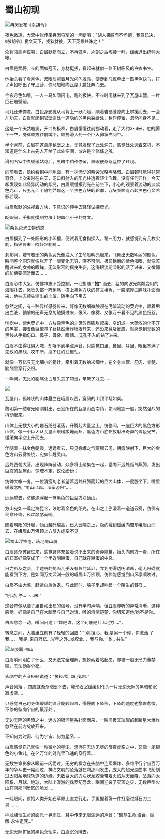 # 蜀山初现

![冉闵发布《杀胡令》](../.gitbook/assets/123.jpg)

夜色微凉，大营中帐传来冉闵将军的一声断喝："胡人畏威而不怀德，我意已决，《杀胡令》檄文天下，戎狄豺狼，天下英雄共诛之！"

众将领高声应喝，白眉默然而立，不再做声，片刻之后弯腰一拜，缓缓退出统帅大帐。

白眉是武将，长的面如冠玉，身材挺拔，看起来就似一位玉树临风的白衣书生。

他抬头看了看月色，双眼映照着月光闪闪发亮，便走到马厩牵出一匹黑色快马，打了声招呼出了守卫营，快马加鞭向瓦屋山麓狂奔而去。

今夜月色如银，一人一马如同闪电，跑的极快，不长时间就来到了瓦屋山麓，一片巨石岩壁前。

马儿还未停稳，白色身影就从马背上一跃而起，顺着岩壁缝隙向上攀援而去，一会儿功夫，白眉就爬到岩壁高处一道隐约的黑色裂缝处，稍作停留，忽然闪身不见...

这是一个天然岩洞，开口处极窄，白眉慢慢往前挪动着，走了大约3\~4米，忽的脚下一空，身体顺势往前蹲下，顺势滑入到一个巨大卵状空间中。

半个月前，白眉在这悬崖绝壁之上，无意发现了此处洞穴，感觉处处透着玄机，不知道是什么上古先人开凿了此处空间，或许是个修炼之所。

滑到石室中央缓缓站稳后，黑暗中稍作停留，双眼便渐渐适应了环境。

向前看去，隐约看到中间地面，有一抹流动的紫荧光略明略暗。白眉顿时觉得非常奇怪，上次来时在白天，洞口斜射入的阳光柱透着轻尘飞舞，没有任何异样，今天却发现如此怪异闪动的紫光，白眉缓缓摸到光芒前坐下，小心的观察着流动的淡紫色光芒，只见光芒下隐约浮现这一个黑色方块的轮廓，方块表面有凸起黑色符文若影若现。

白眉默默的注视着方块，下意识的伸手去轻轻试探荧光。

眨眼间，手指就摸到方块上的凹凸不平的符文。

![紫色荧光生物诱惑](../.gitbook/assets/maxresdefault.jpeg)

白眉摸到了一处圆形的小凹槽，便试着用食指探入，稍一用力，就感觉到有几枚尖刺，指尖传来一阵轻轻刺痛...

刹那间，若有若无的紫色荧光像注入了生命般明亮起来，飞舞出无数明丽的颜色，瞬间整个洞穴就像张开了一眼变化无穷、深不可测、极其艳丽的紫色海眼，就像苏醒过来的女神的眼眸，无法形容的摇曳生姿，这海眼流光溢彩的活了过来、又微弱的仿佛要流逝而去......

白眉心中大急，仿佛神志不受控制，一心想随 **"**她**"** 而去，猛的向波光粼粼变幻的海眼扑去，感觉头部一阵剧痛，撞上黑色方块的符文棱角，一股浓厚血腥味扑面而来，他抹去额头淌出的血液，随手向下甩去。

忽然之间，有一种异样感觉传来，好像无数细微触须在明暗流动的荧光中，顺着甩出血液，悄悄的无声无息的触摸过来，像风、像雾、又像万千看不见的黑色细丝。

恍惚中，紫色荧光中，方块像黑色的斗篷忽然膨胀起来，变幻成一大蓬浓的化不开的黑雾，接着像巨型孢子丝猛然爆炸喷发开来，还没来得及反应，就感觉到无数的黑线从手指伤口、鼻子、耳朵、眼睛... 无孔不入的钻了进来。

白眉不由得狂惧大喊，却听不到半点声音，只感觉口里、鼻里、耳里、眼里塞满了无数的黑线，咬不断，挡不住的往里钻。

就像一万亿只无比细小的钢针，牵引着无数纳米细丝，在全身血管、筋肉、骨髓、脑颅里穿行交织。

一瞬间，无比的剧痛让白眉失去了知觉，晕厥了过去.....

![](../.gitbook/assets/仙山.jpeg)

瓦屋山，孤峰状的山体矗立在峨眉以西，宽阔的山顶平坦如桌。

黎明第一缕曙光刚刚射出，石室所在的瓦屋山西南角，如同地震一般，突然强烈的抖动起来。

山体上无数大小的岩石纷纷滚落，升腾起大量尘土，恍惚间，一座巨大的黑色方形山体，像一个巨人从瓦屋山缓缓拔地而起，黑色方山底部放射出奇异的青色光芒，缓缓向半空上升而去，

伴随着一抹金色朝霞，远远看去，只见巍峨之气蒸腾云间，朝霞映射下，巨大的金色方山云雾缭绕，宛如仙境灵山。

远处西蜀大营，出现阵阵骚动，众多将士聚集在一起，望向不远处烟气蒸腾，发出巨震的瓦屋山，惊魂不定，议论纷纷；

统帅大帐一角，一位消瘦的老者望着远处升腾而起的巨大山体，一屁股坐下，嘴里缓缓念叨 "蜀山已现、汉室必兴"....

远远望去，仿佛漂浮起一座黑色的巨型方块仙山。&#x20;

方山宛如一尊定海昆仑，映射着金色的阳光，在山之上弥漫着一道道云雾，仿佛有剑意环绕，风过瑟瑟而鸣。

随着朝阳的升起，仙山越升越高，已入云端之上，隐约看到缓缓向蜀东峨眉山而去，在峨眉山万佛顶上方隐入虚空不见.

![蜀山浮空造，落地蜀山崩                                    ](../.gitbook/assets/1000.jpeg)

白眉逐渐苏醒过来，感觉身体充盈着说不出来的奇异能量，抬头向前方一看，所在的石室好像变成了一个半透明巨蛋，自己就在巨蛋的中央。

目力所及之处，半透明的地面几乎没有任何延迟，立刻变得透明清晰，毫无阻碍就能看到下方，是如同万丈深渊一般的峨眉山万佛顶，仿佛能感觉到山风凛凛吹过。

白眉不由大惊，赶紧向后急退。与此同时，脑子里却响起一个陌生的音符...

“别动,   停...下...来!”

这音符像从脑子里自动出现的信号，没有半句声响，但白眉却听的异常清晰，这种感觉，好像是自己在大脑里与自己对话，听的清清楚楚，你切知道他/她不是你...

白眉意念一动，瞬间问道：“妳是谁，这里到底是什么地方....”，&#x20;

转念之间，大脑里立刻有了轻轻的回应：“ 别.担心，我.是另一个你，你激活.了我...， 我是..来自万亿...光年之外..龙胶囊. ，我与你.一体.. 共生“

![ 龙胶囊-蜀山](../.gitbook/assets/1.png)

白眉瞬间明白了什么，又无法完全理解，想摸索着站起来，却被一股无形力量禁锢，无法动得分毫。

头脑中的声音轻轻说道：”放轻.松,  跟.我.来.“

声音刚落 ，四周就渐渐暗淡下去，卵形石室缓缓幻化为一片无边无际的黑暗和沉寂虚空....

只感觉自己的身体缓缓的漂浮旋转起来，慢慢向下坠落，下坠的速度也愈来愈快，不停的坠向宇宙的最深处 。

无边无际的黑暗之中，远方的银河星系扑面而来，一瞬间极其璀璨的超新星大爆炸忽然在前方绽放开来。

不知何为时间、何为宇宙、何为星系.....&#x20;

白眉感觉自己就像一粒微小的星尘，漂浮在无边无尽的暗夜虚空之中，又像一尾银色的小鱼儿，在亿万年的时光里飞速的穿行着...

无数生命影像从眼前一闪而过，无穷的概念在头脑中连续爆炸，多维平行宇宙百万年的争斗史一晃而过，神龙文明的坠落就在刹那间发生，庞大的超光速曲率飞船划过太阳系地球轨道的边缘，无数巨大的方块状龙胶囊带着火焰从天而降，坠落向太阳系、月球、地球，大陆上漫游的侏罗纪恐龙，瞬间迎来了灭顶之灾，无数巨型火山在刹那间愤怒的喷发....&#x20;

一眨眼间，原始人类开始在草原上直立行走，手里握着第一件打磨过燧石刀工具........

神龙族恒生命的面孔一晃而过，耳中传来无限遥远的声音：“碳基生命.结合，破解.永生诅咒...”

无边无际扩展的黑色永恒中，白眉沉沉睡去。
